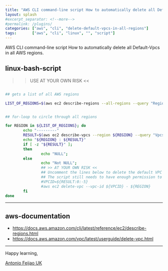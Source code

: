 ```yaml
---
title: "AWS CLI command-line script How to automatically delete all Default-Vpcs in all AWS regions"
layout: splash
#excerpt_separator: <!--more-->
#permalink: /plugins/
categories: ["aws", "cli", "delete-default-vpcs-in-all-regions"]
tags:       ["aws", "cli", "linux", "", "script"]
---
```


AWS CLI command-line script How to automatically delete all Default-Vpcs in all AWS regions.


## linux-bash-script

>> USE AT YOUR OWN RISK <<

```bash

## gets a list of all AWS regions

LIST_OF_REGIONS=$(aws ec2 describe-regions --all-regions --query "Regions[].{Name:RegionName}" --output text)


## for-loop to circle through all regions

for REGION in ${LIST_OF_REGIONS}; do
        echo "---------"
        RESULT=$(aws ec2 describe-vpcs --region ${REGION} --query "Vpcs[].[VpcId,IsDefault]" --output text 2>/dev/null)
        echo "${REGION} : ${RESULT}"
        if [ -z "${RESULT}" ];
        then 
                echo "NULL";
        else 
                echo "Not NULL";
                ## >> AT YOUR OWN RISK <<
                ## Uncomment the lines below to delete the default VPC in all regions.
                ## The script still needs to have enough permission to delete the default VPC.
                #VPCID=${RESULT:0:-5}
                #aws ec2 delete-vpc --vpc-id ${VPCID} - ${REGION}
        fi
done
```

---

## aws-documentation

* <https://docs.aws.amazon.com/cli/latest/reference/ec2/describe-regions.html>
* <https://docs.aws.amazon.com/vpc/latest/userguide/delete-vpc.html>


---

Happy learning,

[Antonio Feijao UK](https://www.antoniofeijao.com/)
